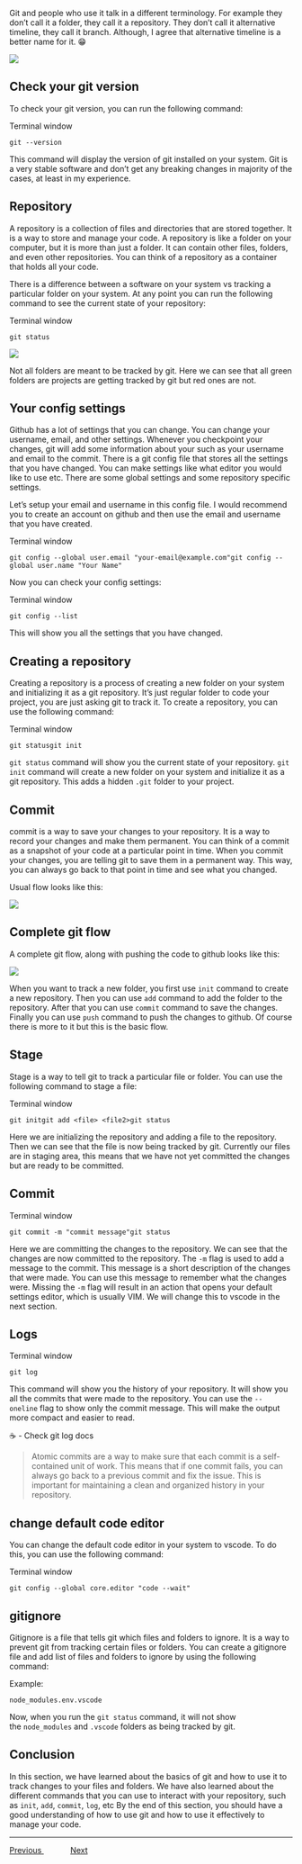 Git and people who use it talk in a different terminology. For example they don’t call it a folder, they call it a repository. They don’t call it alternative timeline, they call it branch. Although, I agree that alternative timeline is a better name for it. 😁

![](img/img2.svg)

## Check your git version

To check your git version, you can run the following command:

Terminal window

```
git --version
```

This command will display the version of git installed on your system. Git is a very stable software and don’t get any breaking changes in majority of the cases, at least in my experience.

## Repository

A repository is a collection of files and directories that are stored together. It is a way to store and manage your code. A repository is like a folder on your computer, but it is more than just a folder. It can contain other files, folders, and even other repositories. You can think of a repository as a container that holds all your code.

There is a difference between a software on your system vs tracking a particular folder on your system. At any point you can run the following command to see the current state of your repository:

Terminal window

```
git status
```

![](img/img3.svg)

Not all folders are meant to be tracked by git. Here we can see that all green folders are projects are getting tracked by git but red ones are not.

## Your config settings

Github has a lot of settings that you can change. You can change your username, email, and other settings. Whenever you checkpoint your changes, git will add some information about your such as your username and email to the commit. There is a git config file that stores all the settings that you have changed. You can make settings like what editor you would like to use etc. There are some global settings and some repository specific settings.

Let’s setup your email and username in this config file. I would recommend you to create an account on github and then use the email and username that you have created.

Terminal window

```
git config --global user.email "your-email@example.com"git config --global user.name "Your Name"
```

Now you can check your config settings:

Terminal window

```
git config --list
```

This will show you all the settings that you have changed.

## Creating a repository

Creating a repository is a process of creating a new folder on your system and initializing it as a git repository. It’s just regular folder to code your project, you are just asking git to track it. To create a repository, you can use the following command:

Terminal window

```
git statusgit init
```

`git status` command will show you the current state of your repository. `git init` command will create a new folder on your system and initialize it as a git repository. This adds a hidden `.git` folder to your project.

## Commit

commit is a way to save your changes to your repository. It is a way to record your changes and make them permanent. You can think of a commit as a snapshot of your code at a particular point in time. When you commit your changes, you are telling git to save them in a permanent way. This way, you can always go back to that point in time and see what you changed.

Usual flow looks like this:

![](img/img4.svg)

## Complete git flow

A complete git flow, along with pushing the code to github looks like this:

![](img/img5.svg)

When you want to track a new folder, you first use `init` command to create a new repository. Then you can use `add` command to add the folder to the repository. After that you can use `commit` command to save the changes. Finally you can use `push` command to push the changes to github. Of course there is more to it but this is the basic flow.

## Stage

Stage is a way to tell git to track a particular file or folder. You can use the following command to stage a file:

Terminal window

```
git initgit add <file> <file2>git status
```

Here we are initializing the repository and adding a file to the repository. Then we can see that the file is now being tracked by git. Currently our files are in staging area, this means that we have not yet committed the changes but are ready to be committed.

## Commit

Terminal window

```
git commit -m "commit message"git status
```

Here we are committing the changes to the repository. We can see that the changes are now committed to the repository. The `-m` flag is used to add a message to the commit. This message is a short description of the changes that were made. You can use this message to remember what the changes were. Missing the `-m` flag will result in an action that opens your default settings editor, which is usually VIM. We will change this to vscode in the next section.

## Logs

Terminal window

```
git log
```

This command will show you the history of your repository. It will show you all the commits that were made to the repository. You can use the `--oneline` flag to show only the commit message. This will make the output more compact and easier to read.

☕️ - Check git log docs

> Atomic commits are a way to make sure that each commit is a self-contained unit of work. This means that if one commit fails, you can always go back to a previous commit and fix the issue. This is important for maintaining a clean and organized history in your repository.

## change default code editor

You can change the default code editor in your system to vscode. To do this, you can use the following command:

Terminal window

```
git config --global core.editor "code --wait"
```

## gitignore

Gitignore is a file that tells git which files and folders to ignore. It is a way to prevent git from tracking certain files or folders. You can create a gitignore file and add list of files and folders to ignore by using the following command:

Example:

```
node_modules.env.vscode
```

Now, when you run the `git status` command, it will not show the `node_modules` and `.vscode` folders as being tracked by git.

## Conclusion

In this section, we have learned about the basics of git and how to use it to track changes to your files and folders. We have also learned about the different commands that you can use to interact with your repository, such as `init`, `add`, `commit`, `log`, etc By the end of this section, you should have a good understanding of how to use git and how to use it effectively to manage your code.

---


[Previous  ]()&nbsp; &nbsp; &nbsp; &nbsp; &nbsp; &nbsp; [Next ]()
